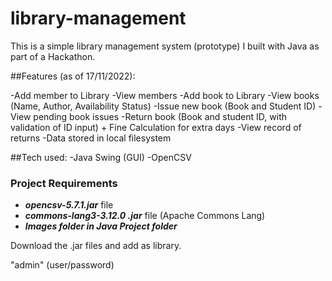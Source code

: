 # library-management

This is a simple library management system (prototype) I built with Java as part of a Hackathon.

##Features (as of 17/11/2022):

-Add member to Library
-View members
-Add book to Library
-View books (Name, Author, Availability Status)
-Issue new book (Book and Student ID)
-View pending book issues
-Return book (Book and student ID, with validation of ID input) + Fine Calculation
 for extra days
-View record of returns
-Data stored in local filesystem


##Tech used:
-Java Swing (GUI)
-OpenCSV


### Project Requirements
- ***opencsv-5.7.1.jar*** file
- ***commons-lang3-3.12.0 .jar*** file (Apache Commons Lang)
- ***Images folder in Java Project folder***

Download the .jar files and add as library.

"admin" (user/password)
